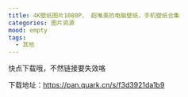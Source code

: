 ```yaml
---
title: 4K壁纸图片1080P， 超唯美的电脑壁纸，手机壁纸合集
categories: 图片资源
mood: empty
tags:
  - 其他
---
```








快点下载哦，不然链接要失效咯




下载地址：https://pan.quark.cn/s/f3d3921da1b9

















